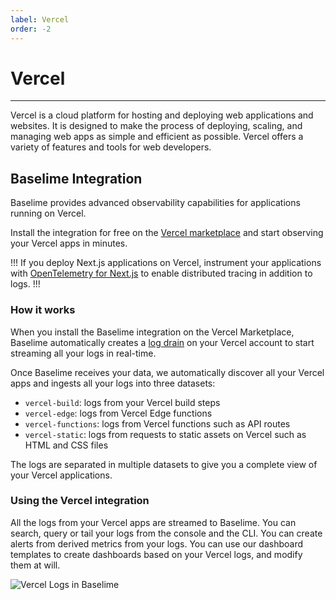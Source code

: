 ```yaml
---
label: Vercel
order: -2
---
```


# Vercel

---

Vercel is a cloud platform for hosting and deploying web applications and websites. It is designed to make the process of deploying, scaling, and managing web apps as simple and efficient as possible. Vercel offers a variety of features and tools for web developers.

## Baselime Integration

Baselime provides advanced observability capabilities for applications running on Vercel. 

Install the integration for free on the [Vercel marketplace](https://vercel.com/integrations/baselime) and start observing your Vercel apps in minutes.

!!!
If you deploy Next.js applications on Vercel, instrument your applications with [OpenTelemetry for Next.js](./opentelemetry/next.js.md) to enable distributed tracing in addition to logs.
!!!


### How it works

When you install the Baselime integration on the Vercel Marketplace, Baselime automatically creates a [log drain](https://vercel.com/blog/log-drains) on your Vercel account to start streaming all your logs in real-time.

Once Baselime receives your data, we automatically discover all your Vercel apps and ingests all your logs into three datasets:
- `vercel-build`: logs from your Vercel build steps
- `vercel-edge`: logs from Vercel Edge functions
- `vercel-functions`: logs from Vercel functions such as API routes
- `vercel-static`: logs from requests to static assets on Vercel such as HTML and CSS files

The logs are separated in multiple datasets to give you a complete view of your Vercel applications.

### Using the Vercel integration

All the logs from your Vercel apps are streamed to Baselime. You can search, query or tail your logs from the console and the CLI. You can create alerts from derived metrics from your logs. You can use our dashboard templates to create dashboards based on your Vercel logs, and modify them at will.

![Vercel Logs in Baselime](../../assets/images/illustrations/sending-data/vercel.png)


